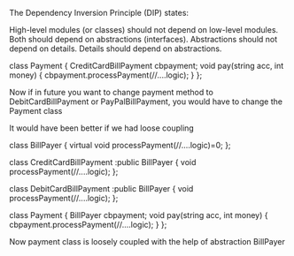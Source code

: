 The Dependency Inversion Principle (DIP) states:

High-level modules (or classes) should not depend on low-level modules. Both should depend on abstractions (interfaces).
Abstractions should not depend on details. Details should depend on abstractions.

class Payment
{
    CreditCardBillPayment cbpayment;
    void pay(string acc, int money)
    {
        cbpayment.processPayment(//....logic);
    }
};

Now if in future you want to change payment method to DebitCardBillPayment or PayPalBillPayment, you would have to change the Payment class

It would have been better if we had loose coupling 

class BillPayer
{
   virtual void processPayment(//....logic)=0;
};

class CreditCardBillPayment :public BillPayer
{
    void processPayment(//....logic);
};

class DebitCardBillPayment :public BillPayer
{
    void processPayment(//....logic);
};

class Payment
{
    BillPayer cbpayment;
    void pay(string acc, int money)
    {
        cbpayment.processPayment(//....logic);
    }
};

Now payment class is loosely coupled with the help of abstraction BillPayer